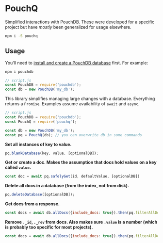 # PouchQ

Simplified interactions with PouchDB. These were developed for a specific project but have *mostly* been generalized for usage elsewhere.

```sh
npm i -S pouchq
```

## Usage

You'll need to [install and create a PouchDB database](https://www.npmjs.com/package/pouchdb) first. For example:

```sh
npm i pouchdb
```

```js
// script.js
const PouchDB = require('pouchdb');
const db = new PouchDB('my_db');
```

This library simplifies managing large changes with a database. Everything returns a `Promise`. Examples assume availability of `await` and `async`.

```js
// script.js
const PouchDB = require('pouchdb');
const PouchQ = require('pouchq');

const db = new PouchDB('my_db');
const pq = PouchQ(db); // you can overwrite db in some commands
```

**Set all instances of key to value.**

```js
pq.blankDatabase(key, value, [optionalDB]);
```

**Get or create a doc. Makes the assumption that docs hold values on a key called `value`.**

```js
const doc = await pq.safelyGet(id, defaultValue, [optionalDB])
```

**Delete all docs in a database (from the index, not from disk).**

```js
pq.deleteDatabase([optionalDB]);
```

**Get docs from a response.**

```js
const docs = await db.allDocs({include_docs: true}).then(pq.filterAllDocs);
```

**Remove `._id`, `._rev` from docs. Also makes sure `.value` is a number (which is probably too specific for most projects).**

```js
const docs = await db.allDocs({include_docs: true}).then(pq.filterAllDocs).then(pq.postQueryCleanup);
```
